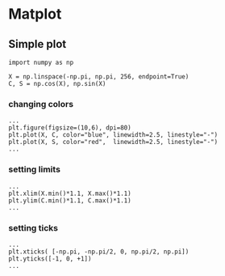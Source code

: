 # Matplot

## Simple plot
```
import numpy as np

X = np.linspace(-np.pi, np.pi, 256, endpoint=True)
C, S = np.cos(X), np.sin(X)
```

### changing colors
```
...
plt.figure(figsize=(10,6), dpi=80)
plt.plot(X, C, color="blue", linewidth=2.5, linestyle="-")
plt.plot(X, S, color="red",  linewidth=2.5, linestyle="-")
...
```

### setting limits
```
...
plt.xlim(X.min()*1.1, X.max()*1.1)
plt.ylim(C.min()*1.1, C.max()*1.1)
...
```

### setting ticks
```
...
plt.xticks( [-np.pi, -np.pi/2, 0, np.pi/2, np.pi])
plt.yticks([-1, 0, +1])
...
```